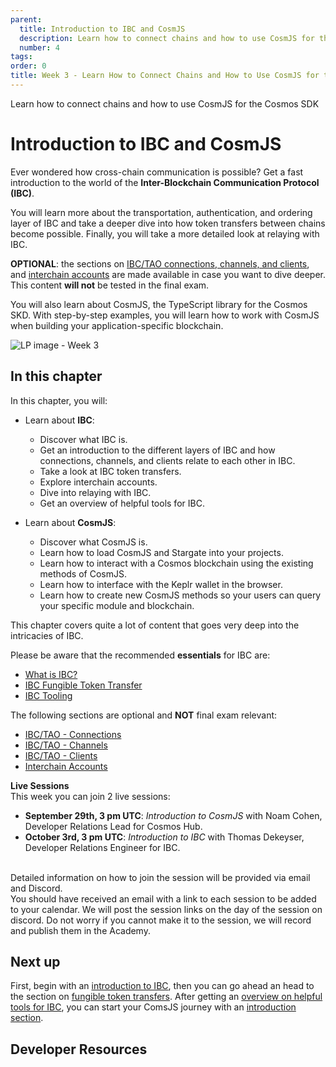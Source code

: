 ```yaml
---
parent:
  title: Introduction to IBC and CosmJS
  description: Learn how to connect chains and how to use CosmJS for the Cosmos SDK
  number: 4
tags:
order: 0
title: Week 3 - Learn How to Connect Chains and How to Use CosmJS for the Cosmos SDK
---
```


<div class="tm-overline tm-rf-1 tm-lh-title tm-medium tm-muted">Learn how to connect chains and how to use CosmJS for the Cosmos SDK</div>
<h1 class="mt-4 mb-6">Introduction to IBC and CosmJS</h1>

Ever wondered how cross-chain communication is possible? Get a fast introduction to the world of the **Inter-Blockchain Communication Protocol (IBC)**.

You will learn more about the transportation, authentication, and ordering layer of IBC and take a deeper dive into how token transfers between chains become possible. Finally, you will take a more detailed look at relaying with IBC.

<HighlightBox type="info">
  
**OPTIONAL**: the sections on [IBC/TAO connections, channels, and clients](/academy/3-ibc/2-connections.md), and [interchain accounts](/academy/3-ibc/6-ica.md) are made available in case you want to dive deeper. This content **will not** be tested in the final exam.
  
</HighlightBox>

You will also learn about CosmJS, the TypeScript library for the Cosmos SKD. With step-by-step examples, you will learn how to work with CosmJS when building your application-specific blockchain.

![LP image - Week 3](/planet-pod.svg)

## In this chapter

<HighlightBox type="learning">

In this chapter, you will:

* Learn about **IBC**:
  * Discover what IBC is.
  * Get an introduction to the different layers of IBC and how connections, channels, and clients relate to each other in IBC.
  * Take a look at IBC token transfers.
  * Explore interchain accounts.
  * Dive into relaying with IBC.
  * Get an overview of helpful tools for IBC.

* Learn about **CosmJS**:
  * Discover what CosmJS is.
  * Learn how to load CosmJS and Stargate into your projects.
  * Learn how to interact with a Cosmos blockchain using the existing methods of CosmJS.
  * Learn how to interface with the Keplr wallet in the browser.
  * Learn how to create new CosmJS methods so your users can query your specific module and blockchain.

</HighlightBox>

<HighlightBox type="info">

This chapter covers quite a lot of content that goes very deep into the intricacies of IBC.

Please be aware that the recommended **essentials** for IBC are:

* [What is IBC?](/academy/3-ibc/1-what-is-ibc.md)
* [IBC Fungible Token Transfer](/academy/3-ibc/5-token-transfer.md)
* [IBC Tooling](/academy/3-ibc/7-ibc-tooling.md)

The following sections are optional and **NOT** final exam relevant:

* [IBC/TAO - Connections](/academy/3-ibc/2-connections.md)
* [IBC/TAO - Channels](/academy/3-ibc/3-channels.md)
* [IBC/TAO - Clients](/academy/3-ibc/4-clients.md)
* [Interchain Accounts](/academy/3-ibc/6-ica.md)

</HighlightBox>

<HighlightBox type="info">

**Live Sessions**
<br/>
This week you can join 2 live sessions:
* **September 29th, 3 pm UTC**: _Introduction to CosmJS_ with Noam Cohen, Developer Relations Lead for Cosmos Hub.
* **October 3rd, 3 pm UTC**: _Introduction to IBC_ with Thomas Dekeyser, Developer Relations Engineer for IBC.
<br/>
Detailed information on how to join the session will be provided via email and Discord.
<br/>
You should have received an email with a link to each session to be added to your calendar. We will post the session links on the day of the session on discord. Do not worry if you cannot make it to the session, we will record and publish them in the Academy.

</HighlightBox>

## Next up

First, begin with an [introduction to IBC](/academy/3-ibc/1-what-is-ibc.md), then you can go ahead an head to the section on [fungible token transfers](/academy/3-ibc/5-token-transfer.md). After getting an [overview on helpful tools for IBC](/academy/3-ibc/7-ibc-tooling.md), you can start your ComsJS journey with an [introduction section](/tutorials/6-cosmjs/1-cosmjs-intro.md).

## Developer Resources

<div v-for="resource in $themeConfig.resources">
  <Resource
    :title="resource.title"
    :description="resource.description"
    :links="resource.links"
    :image="resource.image"
    :large="true"
  />
  <br/>
</div>
